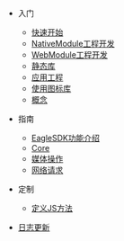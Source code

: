 * 入门

  * [快速开始](quickstart.md)
  * [NativeModule工程开发](nativemodule.md)
  * [WebModule工程开发](webmodule.md)
  * [静态库](framework.md)
  * [应用工程](app.md)
  * [使用图标库](iconfont.md)
  * [概念](concept.md)

* 指南
  * [EagleSDK功能介绍](eaglesdk.md)
  * [Core](eaglesdk_core.md)
  * [媒体操作](media.md)
  * [网络请求](net.md)
  <!-- * [社交分享](cdn.md) -->
  <!-- * [地图定位](pwa.md) -->

* 定制

  * [定义JS方法](custom.md)

<!-- * [注意事项](awesome.md) -->
* [日志更新](changelog.md)
